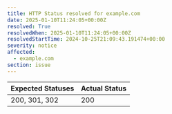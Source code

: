 ```yaml
---
title: HTTP Status resolved for example.com
date: 2025-01-10T11:24:05+00:00Z
resolved: True
resolvedWhen: 2025-01-10T11:24:05+00:00Z
resolvedStartTime: 2024-10-25T21:09:43.191474+00:00
severity: notice
affected:
  - example.com
section: issue
---
```


| Expected Statuses | Actual Status  |
|-------------------|----------------|
| 200, 301, 302 | 200 |
